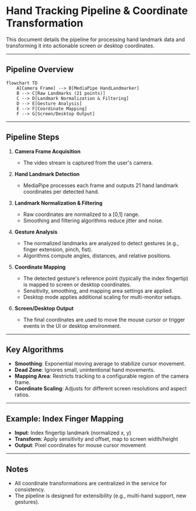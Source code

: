 # Hand Tracking Pipeline & Coordinate Transformation

This document details the pipeline for processing hand landmark data and transforming it into actionable screen or desktop coordinates.

---

## Pipeline Overview

```mermaid
flowchart TD
    A[Camera Frame] --> B[MediaPipe HandLandmarker]
    B --> C[Raw Landmarks (21 points)]
    C --> D[Landmark Normalization & Filtering]
    D --> E[Gesture Analysis]
    E --> F[Coordinate Mapping]
    F --> G[Screen/Desktop Output]
```

---

## Pipeline Steps

1. **Camera Frame Acquisition**
   - The video stream is captured from the user's camera.

2. **Hand Landmark Detection**
   - MediaPipe processes each frame and outputs 21 hand landmark coordinates per detected hand.

3. **Landmark Normalization & Filtering**
   - Raw coordinates are normalized to a [0,1] range.
   - Smoothing and filtering algorithms reduce jitter and noise.

4. **Gesture Analysis**
   - The normalized landmarks are analyzed to detect gestures (e.g., finger extension, pinch, fist).
   - Algorithms compute angles, distances, and relative positions.

5. **Coordinate Mapping**
   - The detected gesture's reference point (typically the index fingertip) is mapped to screen or desktop coordinates.
   - Sensitivity, smoothing, and mapping area settings are applied.
   - Desktop mode applies additional scaling for multi-monitor setups.

6. **Screen/Desktop Output**
   - The final coordinates are used to move the mouse cursor or trigger events in the UI or desktop environment.

---

## Key Algorithms

- **Smoothing**: Exponential moving average to stabilize cursor movement.
- **Dead Zone**: Ignores small, unintentional hand movements.
- **Mapping Area**: Restricts tracking to a configurable region of the camera frame.
- **Coordinate Scaling**: Adjusts for different screen resolutions and aspect ratios.

---

## Example: Index Finger Mapping

- **Input**: Index fingertip landmark (normalized x, y)
- **Transform**: Apply sensitivity and offset, map to screen width/height
- **Output**: Pixel coordinates for mouse cursor movement

---

## Notes

- All coordinate transformations are centralized in the service for consistency.
- The pipeline is designed for extensibility (e.g., multi-hand support, new gestures).
